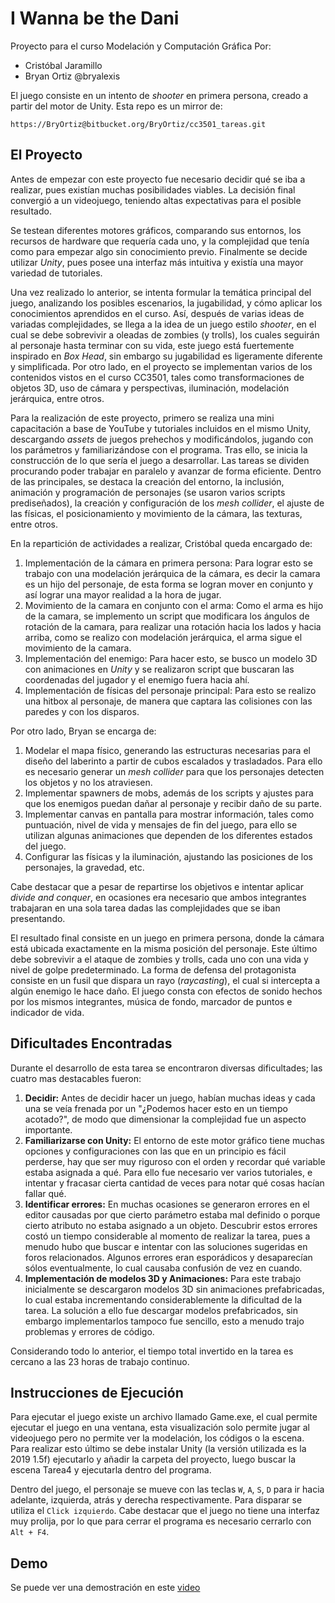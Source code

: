 # I Wanna be the Dani
Proyecto para el curso Modelación y Computación Gráfica
Por:
- Cristóbal Jaramillo 
- Bryan Ortiz @bryalexis

El juego consiste en un intento de *shooter* en primera persona, creado a partir del motor de Unity.
Esta repo es un mirror de:
```
https://BryOrtiz@bitbucket.org/BryOrtiz/cc3501_tareas.git
```

## El Proyecto
Antes de empezar con este proyecto fue necesario decidir qué se iba a realizar, pues existían muchas posibilidades viables.
La decisión final convergió a un videojuego, teniendo altas expectativas para el posible resultado.

Se testean diferentes motores gráficos, comparando sus entornos, los recursos de hardware que requería cada uno, y la complejidad que tenía como para empezar algo sin conocimiento previo. Finalmente se decide utilizar *Unity*, pues posee una interfaz más intuitiva y existía una mayor variedad de tutoriales.

Una vez realizado lo anterior, se intenta formular la temática principal del juego, analizando los posibles escenarios, la jugabilidad, y cómo aplicar los conocimientos aprendidos en el curso. Así, después de varias ideas de variadas complejidades, se llega a la idea de un juego estilo *shooter*, en el cual se debe sobrevivir a oleadas de zombies (y trolls), los cuales seguirán al personaje hasta terminar con su vida, este juego está fuertemente inspirado en *Box Head*, sin embargo su jugabilidad es ligeramente diferente y simplificada. Por otro lado, en el proyecto se implementan varios de los contenidos vistos en el curso CC3501, tales como transformaciones de objetos 3D, uso de cámara y perspectivas, iluminación, modelación jerárquica, entre otros.

Para la realización de este proyecto, primero se realiza una mini capacitación a base de YouTube y tutoriales incluidos en el mismo Unity, descargando *assets* de juegos prehechos y modificándolos, jugando con los parámetros y familiarizándose con el programa. Tras ello, se inicia la construcción de lo que sería el juego a desarrollar. Las tareas se dividen procurando poder trabajar en paralelo y avanzar de forma eficiente. Dentro de las principales, se destaca la creación del entorno, la inclusión, animación y programación de personajes (se usaron varios scripts prediseñados), la creación y configuración de los *mesh collider*, el ajuste de las físicas, el posicionamiento y movimiento de la cámara, las texturas, entre otros.

En la repartición de actividades a realizar, Cristóbal queda encargado de:
1. Implementación de la cámara en primera persona: Para lograr esto se trabajo con una modelación jerárquica de la cámara, es decir la camara es un hijo del personaje, de esta forma se logran mover en conjunto y así lograr una mayor realidad a la hora de jugar.
2. Movimiento de la camara en conjunto con el arma: Como el arma es hijo de la camara, se implemento un script que modificara los ángulos de rotación de la camara, para realizar una rotación hacia los lados y hacia arriba, como se realizo con modelación jerárquica, el arma sigue el movimiento de la camara.
3. Implementación del enemigo: Para hacer esto, se busco un modelo 3D con animaciones en $Unity$ y se realizaron script que buscaran las coordenadas del jugador y el enemigo fuera hacia ahí.
4. Implementación de físicas del personaje principal: Para esto se realizo una hitbox al personaje, de manera que captara las colisiones con las paredes y con los disparos.

Por otro lado, Bryan se encarga de:
1. Modelar el mapa físico, generando las estructuras necesarias para el diseño del laberinto a partir de cubos escalados y trasladados. Para ello es necesario generar un *mesh collider* para que los personajes detecten los objetos y no los atraviesen.
2. Implementar spawners de mobs, además de los scripts y ajustes para que los enemigos puedan dañar al personaje y recibir daño de su parte.
3. Implementar canvas en pantalla para mostrar información, tales como puntuación, nivel de vida y mensajes de fin del juego, para ello se utilizan algunas animaciones que dependen de los diferentes estados del juego.
4. Configurar las físicas y la iluminación, ajustando las posiciones de los personajes, la gravedad, etc.

Cabe destacar que a pesar de repartirse los objetivos e intentar aplicar *divide and conquer*, en ocasiones era necesario que ambos integrantes trabajaran en una sola tarea dadas las complejidades que se iban presentando.

El resultado final consiste en un juego en primera persona, donde la cámara está ubicada exactamente en la misma posición del personaje. Este último debe sobrevivir a el ataque de zombies y trolls, cada uno con una vida y nivel de golpe predeterminado. La forma de defensa del protagonista consiste en un fusil que dispara un rayo (*raycasting*), el cual si intercepta a algún enemigo le hace daño. El juego consta con efectos de sonido hechos por los mismos integrantes, música de fondo, marcador de puntos e indicador de vida.

## Dificultades Encontradas
Durante el desarrollo de esta tarea se encontraron diversas dificultades; las cuatro mas destacables fueron:
1. **Decidir:** Antes de decidir hacer un juego, habían muchas ideas y cada una se veía frenada por un "¿Podemos hacer esto en un tiempo acotado?", de modo que dimensionar la complejidad fue un aspecto importante.
2. **Familiarizarse con Unity:**  El entorno de este motor gráfico tiene muchas opciones y configuraciones con las que en un principio es fácil perderse, hay que ser muy riguroso con el orden y recordar qué variable estaba asignada a qué. Para ello fue necesario ver varios tutoriales, e intentar y fracasar cierta cantidad de veces para notar qué cosas hacían fallar qué.
3. **Identificar errores:** En muchas ocasiones se generaron errores en el editor causadas por que cierto parámetro estaba mal definido o porque cierto atributo no estaba asignado a un objeto. Descubrir estos errores costó un tiempo considerable al momento de realizar la tarea, pues a menudo hubo que buscar e intentar con las soluciones sugeridas en foros relacionados. Algunos errores eran esporádicos y desaparecían sólos eventualmente, lo cual causaba confusión de vez en cuando.
4. **Implementación de modelos 3D y Animaciones:** Para este trabajo inicialmente se descargaron modelos 3D sin animaciones prefabricadas, lo cual estaba incrementando considerablemente la dificultad de la tarea. La solución a ello fue descargar modelos prefabricados, sin embargo implementarlos tampoco fue sencillo, esto a menudo trajo problemas y errores de código.

Considerando todo lo anterior, el tiempo total invertido en la tarea es cercano a las 23 horas de trabajo continuo.

## Instrucciones de Ejecución

Para ejecutar el juego existe un archivo llamado Game.exe, el cual permite ejecutar el juego en una ventana, esta visualización solo permite jugar al videojuego pero no permite ver la modelación, los códigos o la escena. Para realizar esto último se debe instalar Unity (la versión utilizada es la 2019 1.5f) ejecutarlo y añadir la carpeta del proyecto, luego buscar la escena Tarea4 y ejecutarla dentro del programa.

Dentro del juego, el personaje se mueve con las teclas `W`, `A`, `S`, `D` para ir hacia adelante, izquierda, atrás y derecha respectivamente. Para disparar se utiliza el `Click izquierdo`. Cabe destacar que el juego no tiene una interfaz muy prolija, por lo que para cerrar el programa es necesario cerrarlo con `Alt + F4`.

## Demo
Se puede ver una demostración en este [video](https://youtu.be/eQ2dD3_TqEQ)
